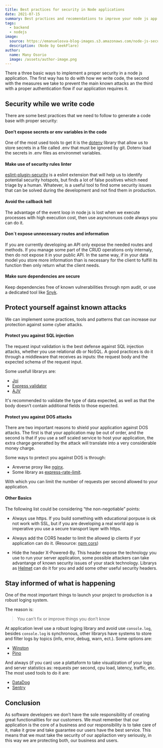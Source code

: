 ```yaml
---
title: Best practices for security in Node applications
date: 2021-07-15
summary: Best practices and recomendations to improve your node js app security and stay always safe.
tags:
  - backend
  - nodejs
image:
  source: https://emanuelosva-blog-images.s3.amazonaws.com/node-js-security.png
  description: (Node by GeekFlare)
author:
  name: Many Osorio
  image: /assets/author-image.png
---
```


There a three basic ways to implement a proper security in a node js application. The first way has to do with how we write code, the second with the measures we take to prevent the main known attacks an the third with a proper authentication flow if our application requires it.

## Security while we write code

There are some best practices that we need to follow to generate a code base with proper security:

#### Don’t expose secrets or env variables in the code

One of the most used tools to get it is the [dotenv](https://www.npmjs.com/package/dotenv) library that allow us to store secrets in a file called .env that must be ignored by git. Dotenv load the secrets in .env files as environmet variables.

#### Make use of security rules linter

[eslint-plugin-security](https://github.com/nodesecurity/eslint-plugin-security) is a eslint extension that will help us to identify potential security hotspots, but finds a lot of false positives which need triage by a human. Whatever, is a useful tool to find some security issues that can be solved during the development and not find them in production.

#### Avoid the callback hell

The advantage of the event loop in node js is lost when we execute processes with high execution cost, then use asyncronuos code always you can do it.

#### Don´t expose unnecessary routes and information

If you are currently developing an API only expose the needed routes and methods. If you manage some part of the CRUD operations only internaly, then do not expose it in your public API. In the same way, if in your data model you store more information than is necessary for the client to fulfill its function then only return what the client needs.

#### Make sure dependencies are secure

Keep dependencies free of known vulnerabilities through npm audit, or use a dedicated tool like [Snyk](https://snyk.io/).

## Protect yourself against known attacks

We can implement some practices, tools and patterns that can increase our protection against some cyber attacks.

#### Protect you against SQL injection

The request input validation is the best defense against SQL injection attacks, whether you use relational db or NoSQL. A good practices is do it through a middleware that receives as inputs: the request body and the expected schema of the request input.

Some usefull librarys are:

- [Joi](https://www.npmjs.com/package/joi)
- [Express validator](https://express-validator.github.io/docs/)
- [AJV](https://github.com/ajv-validator/ajv)

It's recommended to validate the type of data expected, as well as that the body doesn’t contain additional fields to those expected.

#### Protect you against DOS attacks

There are two important reasons to shield your application against DOS attacks. The first is that your application may be out of order, and the second is that if you use a self scaled service to host your application, the extra charge generatted by the attack will translate into a very considerable money charge.

Some ways to pretect you against DOS is through:

- Areverse proxy like [nginx](https://www.nginx.com/blog/rate-limiting-nginx/).
- Some library as [express-rate-limit](https://www.npmjs.com/package/express-rate-limit).

With which you can limit the number of requests per second allowed to your application.

#### Other Basics

The following list could be considering “the non-negotiable” points:

- Always use https. If you build something with educational porpuse is ok not work with SSL, but if you are developing a real world app is imperative you use a secure transport layer with https.

- Always add the CORS header to limit the allowed ip clients if yor application can do it. (Resource: [npm cors](https://www.npmjs.com/package/cors))

- Hide the header X-Powered-By. This header expose the technology you use to run your server application, some possible attackers can take advantange of known security issues of your stack technology. Librarys as [Helmet](https://www.npmjs.com/package/helmet) can do it for you and add some other useful security headers.

## Stay informed of what is happening

One of the most important things to launch your project to production is a robust loging system.

The reason is:

> You can’t fix or improve things you don’t know

At application level use a robust loging library and avoid use `console.log`, besides `console.log` is synchronous, other librarys have systems to store and filter logs by topics (info, error, debug, warn, ect.). Some options are:

- [Winston](https://www.npmjs.com/package/winston)
- [Pino](https://www.npmjs.com/package/pino)

And always (if you can) use a plattaform to take visualization of your logs and server statistics as: requests per second, cpu load, latency, traffic, etc. The most used tools to do it are:

- [DataDog](https://www.datadoghq.com/)
- [Sentry](https://sentry.io/welcome/)

## Conclusion

As software developers we don’t have the sole responsibility of creating great functionalities for our customers. We must remenber that our application is the core of a business and our responsibility is to take care of it, make it grow and take guarantee our users have the best service. This means that we must take the security of our appliaction very seriously, in this way we are protecting both, our business and users.
